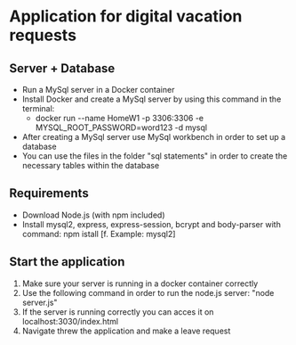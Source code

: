 # Application for digital vacation requests

## Server + Database 

- Run a MySql server in a Docker container 
- Install Docker and create a MySql server by using this command in the terminal: 
    - docker run --name HomeW1 -p 3306:3306 -e MYSQL_ROOT_PASSWORD=word123 -d mysql
- After creating a MySql server use MySql workbench in order to set up a database 
- You can use the files in the folder "sql statements" in order to create the necessary tables within the database 

## Requirements

- Download Node.js (with npm included)
- Install mysql2, express, express-session, bcrypt and body-parser with command: npm istall [f. Example: mysql2]


## Start the application 
1. Make sure your server is running in a docker container correctly 
2. Use the following command in order to run the node.js server: "node server.js"
3. If the server is running correctly you can acces it on localhost:3030/index.html 
4. Navigate threw the application and make a leave request 



